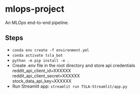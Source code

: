 # mlops-project
An MLOps end-to-end pipeline.

## Steps
- `conda env create -f environment.yml`
- `conda activate tsla_bot`
- `python -m pip install -e .`
- Create .env file in the root directory and store api credentials  
reddit_api_client_id=XXXXXX  
reddit_api_client_secret=XXXXXX  
stock_data_api_key=XXXXXX  
- Run Streamlit app: `streamlit run TSLA-Streamlit/app.py`
